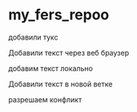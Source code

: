﻿# my_fers_repoo

добавили тукс

Добавили текст через веб браузер

добавим текст локально

Добавили текст в новой ветке

разрешаем конфликт
